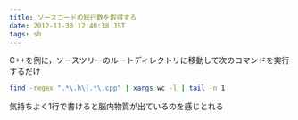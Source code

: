 ```yaml
---
title: ソースコードの総行数を取得する
date: 2012-11-30 12:40:38 JST
tags: sh
---
```


C++を例に，ソースツリーのルートディレクトリに移動して次のコマンドを実行するだけ

```sh
find -regex ".*\.h\|.*\.cpp" | xargs wc -l | tail -n 1
```

気持ちよく1行で書けると脳内物質が出ているのを感じとれる

